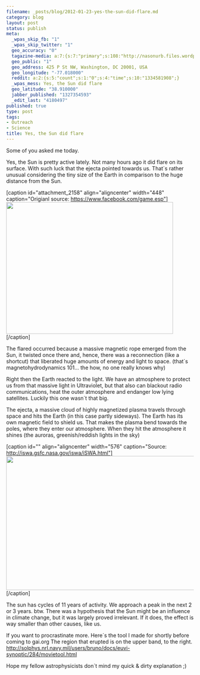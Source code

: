 ```yaml
--- 
filename: _posts/blog/2012-01-23-yes-the-sun-did-flare.md
category: blog
layout: post
status: publish
meta: 
  _wpas_skip_fb: "1"
  _wpas_skip_twitter: "1"
  geo_accuracy: "0"
  tagazine-media: a:7:{s:7:"primary";s:108:"http://nasonurb.files.wordpress.com/2012/01/407802_331436970223473_159922134041625_1040275_1024842719_n.jpeg";s:6:"images";a:1:{s:108:"http://nasonurb.files.wordpress.com/2012/01/407802_331436970223473_159922134041625_1040275_1024842719_n.jpeg";a:6:{s:8:"file_url";s:108:"http://nasonurb.files.wordpress.com/2012/01/407802_331436970223473_159922134041625_1040275_1024842719_n.jpeg";s:5:"width";s:3:"720";s:6:"height";s:3:"569";s:4:"type";s:5:"image";s:4:"area";s:6:"409680";s:9:"file_path";s:0:"";}}s:6:"videos";a:0:{}s:11:"image_count";s:1:"2";s:6:"author";s:7:"4180497";s:7:"blog_id";s:7:"8438084";s:9:"mod_stamp";s:19:"2012-01-23 22:13:37";}
  geo_public: "1"
  geo_address: 425 P St NW, Washington, DC 20001, USA
  geo_longitude: "-77.018000"
  reddit: a:2:{s:5:"count";s:1:"0";s:4:"time";s:10:"1334581908";}
  _wpas_mess: Yes, the Sun did flare
  geo_latitude: "38.910000"
  jabber_published: "1327354593"
  _edit_last: "4180497"
published: true
type: post
tags: 
- Outreach
- Science
title: Yes, the Sun did flare
---
```

Some of you asked me today.

Yes, the Sun is pretty active lately. Not many hours ago it did flare on its surface. With such luck that the ejecta pointed towards us. That´s rather unusual considering the tiny size of the Earth in comparison to the huge distance from the Sun.

[caption id="attachment_2158" align="aligncenter" width="448" caption="Origianl source: https://www.facebook.com/game.esp"]<a href="http://nasonurb.files.wordpress.com/2012/01/407802_331436970223473_159922134041625_1040275_1024842719_n.jpeg"><img class=" wp-image-2158" title="407802_331436970223473_159922134041625_1040275_1024842719_n" src="http://nasonurb.files.wordpress.com/2012/01/407802_331436970223473_159922134041625_1040275_1024842719_n.jpeg" alt="" width="448" height="354" /></a>[/caption]

<!--more-->The flared occurred because a massive magnetic rope emerged from the Sun, it twisted once there and, hence, there was a reconnection (like a shortcut) that liberated huge amounts of energy and light to space. (that´s magnetohydrodynamics 101... the how, no one really knows why)

Right then the Earth reacted to the light. We have an atmosphere to protect us from that massive light in Ultraviolet, but that also can blackout radio communications, heat the outer atmosphere and endanger low lying satellites. Luckily this one wasn´t that big.

The ejecta, a massive cloud of highly magnetized plasma travels through space and hits the Earth (in this case partly sideways). The Earth has its own magnetic field to shield us. That makes the plasma bend towards the poles, where they enter our atmosphere. When they hit the atmosphere it shines (the auroras, greenish/reddish lights in the sky)

[caption id="" align="aligncenter" width="576" caption="Source: http://iswa.gsfc.nasa.gov/iswa/iSWA.html"]<img title="prediction" src="http://iswa.gsfc.nasa.gov/downloads/20120123_052000_anim.tim-den.gif" alt="" width="576" height="360" />[/caption]

The sun has cycles of 11 years of activity. We approach a peak in the next 2 or 3 years.
btw. There was a hypothesis that the Sun might be an influence in climate change, but it was largely proved irrelevant. If it does, the effect is way smaller than other causes, like us.

If you want to procrastinate more. Here´s the tool I made for shortly before coming to gai.org
The region that erupted is on the upper band, to the right.
<a href="http://solphys.nrl.navy.mil/users/bruno/docs/euvi-synoptic/284/movietool.html" rel="nofollow nofollow" target="_blank">http://solphys.nrl.navy.mil/users/bruno/docs/euvi-synoptic/284/movietool.html</a>

Hope my fellow astrophysicists don´t mind my quick &amp; dirty explanation ;)
